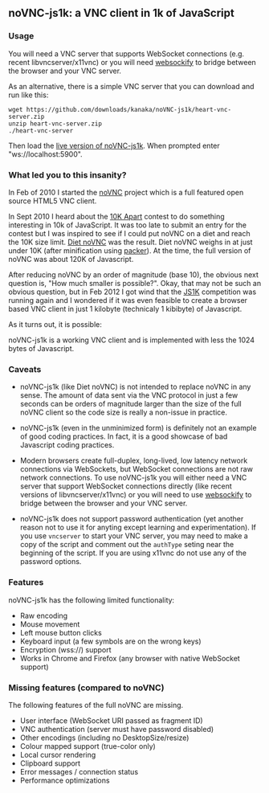## noVNC-js1k: a VNC client in 1k of JavaScript


### Usage

You will need a VNC server that supports WebSocket connections (e.g.
recent libvncserver/x11vnc) or you will need
[websockify](https://github.com/kanaka/websockify) to bridge between
the browser and your VNC server.

As an alternative, there is a simple VNC server that you can download
and run like this:

    wget https://github.com/downloads/kanaka/noVNC-js1k/heart-vnc-server.zip
    unzip heart-vnc-server.zip
    ./heart-vnc-server

Then load the [live version of noVNC-js1k](http://kanaka.github.com/noVNC/noVNC-js1k/vnc.html).
When prompted enter "ws://localhost:5900".



### What led you to this insanity?

In Feb of 2010 I started the
[noVNC](https://github.com/kanaka/noVNC) project which is a full
featured open source HTML5 VNC client.

In Sept 2010 I heard about the
[10K Apart](http://10k.aneventapart.com/) contest to do something
interesting in 10k of JavaScript. It was too late to submit an entry
for the contest but I was inspired to see if I could put noVNC on
a diet and reach the 10K size limit.
[Diet noVNC](https://github.com/kanaka/diet-noVNC) was the result.
Diet noVNC weighs in at just under 10K (after minification using
[packer](http://dean.edwards.name/packer/)). At the time, the full version of
noVNC was about 120K of Javascript.

After reducing noVNC by an order of magnitude (base 10), the obvious
next question is, "How much smaller is possible?". Okay, that may not
be such an obvious question, but in Feb 2012 I got wind that the
[JS1K](http://js1k.com) competition was running again and I wondered if it
was even feasible to create a browser based VNC client in just
1 kilobyte (technicaly 1 kibibyte) of Javascript.

As it turns out, it is possible:

noVNC-js1k is a working VNC client and is implemented with less the
1024 bytes of Javascript.


### Caveats

* noVNC-js1k (like Diet noVNC) is not intended to replace noVNC in any
  sense. The amount of data sent via the VNC protocol in just a few
  seconds can be orders of magnitude larger than the size of the full
  noVNC client so the code size is really a non-issue in practice.

* noVNC-js1k (even in the unminimized form) is definitely not an
  example of good coding practices. In fact, it is a good showcase of
  bad Javascript coding practices.

* Modern browsers create full-duplex, long-lived, low latency network
  connections via WebSockets, but WebSocket connections are not raw
  network connections. To use noVNC-js1k you will either need a VNC
  server that support WebSocket connections directly (like recent
  versions of libvncserver/x11vnc) or you will need to use
  [websockify](https://github.com/kanaka/websockify) to bridge between
  the browser and your VNC server.

* noVNC-js1k does not support password authentication (yet another
  reason not to use it for anyting except learning and
  experimentation). If you use `vncserver` to start your VNC server,
  you may need to make a copy of the script and comment out the
  `authType` seting near the beginning of the script. If you are using
  x11vnc do not use any of the password options.


### Features

noVNC-js1k has the following limited functionality:

* Raw encoding
* Mouse movement
* Left mouse button clicks
* Keyboard input (a few symbols are on the wrong keys)
* Encryption (wss://) support
* Works in Chrome and Firefox (any browser with native WebSocket
  support)


### Missing features (compared to noVNC)

The following features of the full noVNC are missing.

* User interface (WebSocket URI passed as fragment ID)
* VNC authentication (server must have password disabled)
* Other encodings (including no DesktopSize/resize)
* Colour mapped support (true-color only)
* Local cursor rendering
* Clipboard support
* Error messages / connection status
* Performance optimizations

